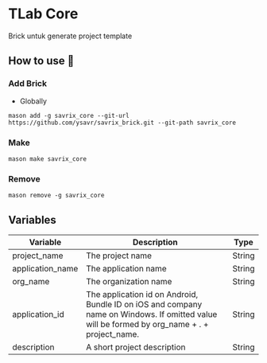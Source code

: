 # TLab Core

Brick untuk generate project template

## How to use 🚀
### Add Brick 
- Globally
```
mason add -g savrix_core --git-url https://github.com/ysavr/savrix_brick.git --git-path savrix_core
```

### Make
```
mason make savrix_core
```

### Remove
```
mason remove -g savrix_core
```

## Variables 
 Variable | Description                     | Type                                        | 
| - | - | - |
| project_name | The project name | String |
| application_name | The application name | String |
| org_name | The organization name | String |
| application_id | The application id on Android, Bundle ID on iOS and company name on Windows. If omitted value will be formed by org_name + . + project_name. | String |
| description | A short project description | String |